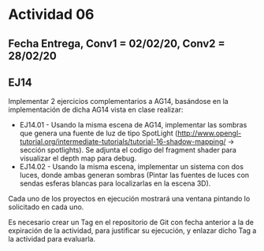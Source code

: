 # Actividad 06

## Fecha Entrega, Conv1 = 02/02/20, Conv2 = 28/02/20

## EJ14

Implementar 2 ejercicios complementarios a AG14, basándose en la implementación de dicha AG14 vista en clase realizar:

- EJ14.01 - Usando la misma escena de AG14, implementar las sombras que genera una fuente de luz de tipo SpotLight (http://www.opengl-tutorial.org/intermediate-tutorials/tutorial-16-shadow-mapping/  -> sección spotlights). Se adjunta el codigo del fragment shader para visualizar el depth map para debug.
- EJ14.02 - Usando la misma escena, implementar un sistema con dos luces, donde ambas generan sombras (Pintar las fuentes de luces con sendas esferas blancas para localizarlas en la escena 3D).

Cada uno de los proyectos en ejecución mostrará una ventana pintando lo solicitado en cada uno.

Es necesario crear un Tag en el repositorio de Git con fecha anterior a la de expiración de la actividad, para justificar su ejecución, y enlazar dicho Tag a la actividad para evaluarla.